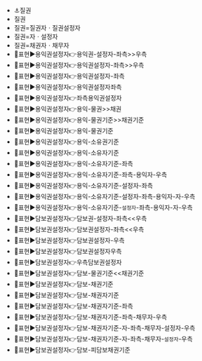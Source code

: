 - ⚓질권
- 질권
- 질권=질권자ㆍ질권설정자
- 질권=자ㆍ설정자
- 질권=채권자ㆍ채무자
- 📌표현▶️용익권설정자👉용익권-설정자-좌측>>우측
- 📌표현▶️용익권설정자👉용익권설정자-좌측>>우측
- 📌표현▶️용익권설정자👉용익권설정자-좌측
- 📌표현▶️용익권설정자👉용익권설정자좌측
- 📌표현▶️용익권설정자👉좌측용익권설정자
- 📌표현▶️용익권설정자👉용익-물권>>채권
- 📌표현▶️용익권설정자👉용익-물권기준>>채권기준
- 📌표현▶️용익권설정자👉용익-물권기준
- 📌표현▶️용익권설정자👉용익-소유권기준
- 📌표현▶️용익권설정자👉용익-소유자기준
- 📌표현▶️용익권설정자👉용익-소유자기준-좌측
- 📌표현▶️용익권설정자👉용익-소유자기준-좌측-용익자-우측
- 📌표현▶️용익권설정자👉용익-소유자기준-설정자-좌측
- 📌표현▶️용익권설정자👉용익-소유자기준-설정자-좌측-용익자-자-우측
- 📌표현▶️용익권설정자👉용익-소유자기준-`설정자`-좌측-용익자-자-우측
- 📌표현▶️담보권설정자👉담보권-설정자-좌측<<우측
- 📌표현▶️담보권설정자👉담보권설정자-좌측<<우측
- 📌표현▶️담보권설정자👉담보권설정자-우측
- 📌표현▶️담보권설정자👉담보권설정자우측
- 📌표현▶️담보권설정자👉우측담보권설정자
- 📌표현▶️담보권설정자👉담보-물권기준<<채권기준
- 📌표현▶️담보권설정자👉담보-채권기준
- 📌표현▶️담보권설정자👉담보-채권자기준
- 📌표현▶️담보권설정자👉담보-채권자기준-좌측
- 📌표현▶️담보권설정자👉담보-채권자기준-좌측-채무자-우측
- 📌표현▶️담보권설정자👉담보-채권자기준-자-좌측-채무자-설정자-우측
- 📌표현▶️담보권설정자👉담보-채권자기준-자-좌측-채무자-`설정자`-우측
- 📌표현▶️담보권설정자👉담보-피담보채권기준
